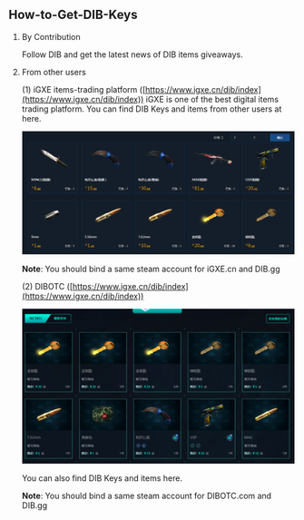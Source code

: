 ## How-to-Get-DIB-Keys

1. By Contribution

   Follow DIB and get the latest news of DIB items giveaways.

2. From other users

    (1) iGXE items-trading platform ([https://www.igxe.cn/dib/index](https://www.igxe.cn/dib/index)) iGXE is one of the best digital items trading platform. You can find DIB Keys and items from other users at here. 

    ![1.png](https://raw.githubusercontent.com/JanuaryJS/How-to-Get-DIB-Keys/master/1.png)
    
    **Note**: You should bind a same steam account for iGXE.cn and DIB.gg 
    
    (2) DIBOTC ([https://www.igxe.cn/dib/index](https://www.igxe.cn/dib/index))
    
    ![2.png](https://raw.githubusercontent.com/JanuaryJS/How-to-Get-DIB-Keys/master/2.png)
    
    You can also find DIB Keys and items here.
    
    **Note**: You should bind a same steam account for DIBOTC.com and DIB.gg
